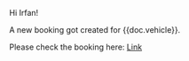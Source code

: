 Hi Irfan!

A new booking got created for {{doc.vehicle}}.

Please check the booking here: <a href="/app/ride-booking/{{doc.name}}">Link</a>